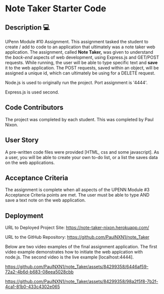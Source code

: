 # Note Taker Starter Code

## Description  💻
UPenn Module #10 Assignment.
This assignment tasked the student to create / add to code to an application that ultimately was a note taker web application.  The assignment, called **Note Taker,** was given to understand the *back-end* aspects of web development, using Express.js and GET/POST requests.  While running, the user will be able to type specific text and **save** it to the web application.  The POST requests, saved within an object, will be assigned a unique id, which can ultimately be using for a DELETE request.  

Node.js is used to originally run the project.  Port assignment is '4444'. 

Express.js is used second.  

## Code Contributors
The project was completed by each student. This was completed by Paul Nixon. 


## User Story
A pre-written code files were provided [HTML, css and some javascript]. 
As a user, you will be able to create your own to-do list, or a list the saves data on the web applications.  


## Acceptance Criteria

The assignment is complete when all aspects of the UPENN Module #3 Acceptance Criteria points are met.
The user must be able to type AND save a text note on the web application.  


## Deployment

URL to Deployed Project Site:  https://note-taker-nixon.herokuapp.com/

URL to the GitHub Repository:  https://github.com/PaulNXN1/note_Taker 

Below are two video examples of the final assignment application.
The first video example demonstrates how to initiate the web applcation with node.js.
The second video is the live example [localhost:4444].   




https://github.com/PaulNXN1/note_Taker/assets/84299358/6446af59-72a2-4b6d-b683-08eea5028cbb



https://github.com/PaulNXN1/note_Taker/assets/84299358/98a2f5f8-7b2f-4ca1-81b0-433c4302e065






